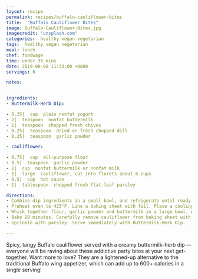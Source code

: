 ```yaml
---
layout: recipe
permalink: recipes/buffalo-cauliflower-bites
title:  "Buffalo Cauliflower Bites"
image: Buffalo-Cauliflower-Bites.jpg
imagecredit: "unsplash.com"
categories:  healthy vegan vegetarian
tags:  healthy vegan vegetarian
meal: lunch
chef: foodwage
time: under 35 mins
date: 2019-08-08 11:33:00 +0800
servings: 6

notes:


ingredients:
- Buttermilk-Herb Dip:

- 0.25|  cup  plain nonfat yogurt
- 2|  teaspoon  nonfat buttermilk
- 1|  teaspoon  chopped fresh chives
- 0.25|  teaspoon  dried or fresh chopped dill
- 0.25|  teaspoon  garlic powder

- cauliflower:

- 0.75|  cup  all-purpose flour
- 0.5|  teaspoon  garlic powder
- 1|  cup  nonfat buttermilk or nonfat milk
- 1|  large  cauliflower, cut into florets about 6 cups
- 0.5|  cup  hot sauce
- 1|  tablespoon  chopped fresh flat-leaf parsley

directions:
- Combine dip ingredients in a small bowl, and refrigerate until ready to serve.
- Preheat oven to 425°F. Line a baking sheet with foil. Place a cooling rack on top, and coat lightly with cooking spray.
- Whisk together flour, garlic powder and buttermilk in a large bowl. Add cauliflower, tossing to coat. Shake excess batter from cauliflower, and place florets on rack. Discard any remaining batter.
- Bake 20 minutes. Carefully remove cauliflower from baking sheet with tongs, and toss in hot sauce. Return to rack, and bake another 10–12 minutes, or until cauliflower browns on edges.
- Sprinkle with parsley. Serve immediately with Buttermilk-Herb Dip.

---
```


Spicy, tangy Buffalo cauliflower served with a creamy buttermilk-herb dip — everyone will be raving about these addictive party bites at your next get-together. Want more to love? They are a lightened-up alternative to the traditional Buffalo wing appetizer, which can add up to 600+ calories in a single serving!